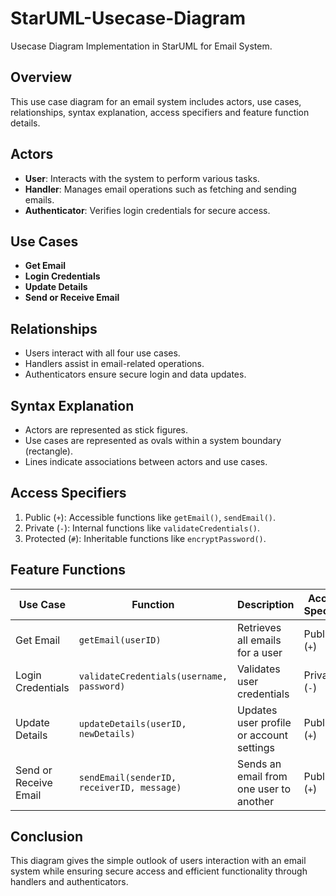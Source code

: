 # StarUML-Usecase-Diagram
Usecase Diagram Implementation in StarUML for Email System.

## Overview
This use case diagram for an email system includes actors, use cases, relationships, syntax explanation, access specifiers and feature function details.

## Actors
- **User**: Interacts with the system to perform various tasks.
- **Handler**: Manages email operations such as fetching and sending emails.
- **Authenticator**: Verifies login credentials for secure access.

## Use Cases
- **Get Email**
- **Login Credentials**
- **Update Details**
- **Send or Receive Email**

## Relationships
- Users interact with all four use cases.
- Handlers assist in email-related operations.
- Authenticators ensure secure login and data updates.

## Syntax Explanation
- Actors are represented as stick figures.
- Use cases are represented as ovals within a system boundary (rectangle).
- Lines indicate associations between actors and use cases.

## Access Specifiers
1. Public (`+`): Accessible functions like `getEmail()`, `sendEmail()`.
2. Private (`-`): Internal functions like `validateCredentials()`.
3. Protected (`#`): Inheritable functions like `encryptPassword()`.

## Feature Functions
| Use Case               | Function                            | Description                                | Access Specifier |
|------------------------|------------------------------------|--------------------------------------------|------------------|
| Get Email              | `getEmail(userID)`                 | Retrieves all emails for a user            | Public (`+`)     |
| Login Credentials      | `validateCredentials(username, password)` | Validates user credentials                | Private (`-`)    |
| Update Details         | `updateDetails(userID, newDetails)` | Updates user profile or account settings  | Public (`+`)     |
| Send or Receive Email  | `sendEmail(senderID, receiverID, message)` | Sends an email from one user to another  | Public (`+`)     |

## Conclusion
This diagram gives the simple outlook of users interaction with an email system while ensuring secure access and efficient functionality through handlers and authenticators.
